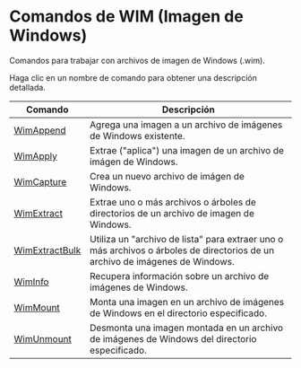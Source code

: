 # Comandos de WIM (Imagen de Windows)

Comandos para trabajar con archivos de imagen de Windows (.wim).

Haga clic en un nombre de comando para obtener una descripción detallada.

| Comando | Descripción |
| --- | --- |
| [WimAppend](./WimAppend.md) | Agrega una imagen a un archivo de imágenes de Windows existente. |
| [WimApply](./WimApply.md) | Extrae ("aplica") una imagen de un archivo de imágen de Windows. |
| [WimCapture](./WimCapture.md) | Crea un nuevo archivo de imágen de Windows. |
| [WimExtract](./WimExtract.md) | Extrae uno o más archivos o árboles de directorios de un archivo de imagen de Windows. |
| [WimExtractBulk](./WimExtractBulk.md) | Utiliza un "archivo de lista" para extraer uno o más archivos o árboles de directorios de un archivo de imágenes de Windows. |
| [WimInfo](./WimInfo.md) | Recupera información sobre un archivo de imágenes de Windows. |
| [WimMount](./WimMount.md) | Monta una imagen en un archivo de imágenes de Windows en el directorio especificado. |
| [WimUnmount](./WimUnmount.md) | Desmonta una imagen montada en un archivo de imágenes de Windows del directorio especificado. |
